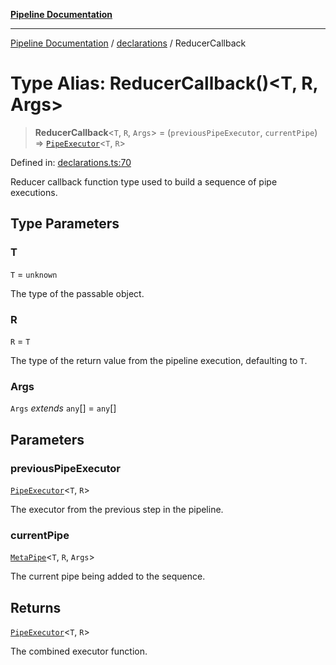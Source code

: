 [**Pipeline Documentation**](../../README.md)

***

[Pipeline Documentation](../../README.md) / [declarations](../README.md) / ReducerCallback

# Type Alias: ReducerCallback()\<T, R, Args\>

> **ReducerCallback**\<`T`, `R`, `Args`\> = (`previousPipeExecutor`, `currentPipe`) => [`PipeExecutor`](PipeExecutor.md)\<`T`, `R`\>

Defined in: [declarations.ts:70](https://github.com/stonemjs/pipeline/blob/2eff0e8e1fb564de78ed833206823c91f7932eb4/src/declarations.ts#L70)

Reducer callback function type used to build a sequence of pipe executions.

## Type Parameters

### T

`T` = `unknown`

The type of the passable object.

### R

`R` = `T`

The type of the return value from the pipeline execution, defaulting to `T`.

### Args

`Args` *extends* `any`[] = `any`[]

## Parameters

### previousPipeExecutor

[`PipeExecutor`](PipeExecutor.md)\<`T`, `R`\>

The executor from the previous step in the pipeline.

### currentPipe

[`MetaPipe`](../interfaces/MetaPipe.md)\<`T`, `R`, `Args`\>

The current pipe being added to the sequence.

## Returns

[`PipeExecutor`](PipeExecutor.md)\<`T`, `R`\>

The combined executor function.
